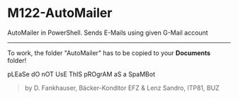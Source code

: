 # M122-AutoMailer
AutoMailer in PowerShell. Sends E-Mails using given G-Mail account

---

To work, the folder "AutoMailer" has to be copied to your **Documents** folder!

pLEaSe dO nOT UsE ThIS pROgrAM aS a SpaMBot

> by D. Fankhauser, Bäcker-Konditor EFZ & Lenz Sandro, ITP81, BUZ
